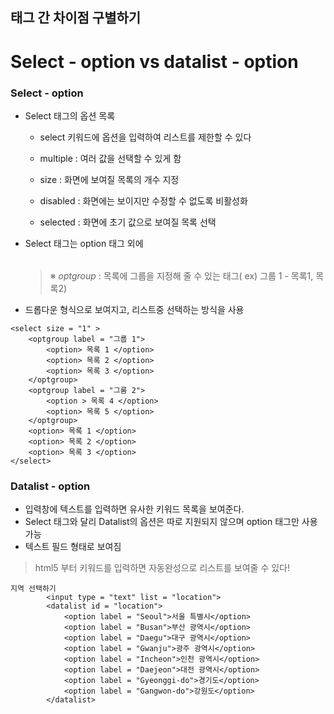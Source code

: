 
## 태그 간 차이점 구별하기
#  Select - option vs datalist - option


### Select - option

-   Select 태그의 옵션 목록
    
    -   select 키워드에 옵션을 입력하여 리스트를 제한할 수 있다
        
    -   multiple : 여러 값을 선택할 수 있게 함
        
    -   size : 화면에 보여질 목록의 개수 지정
        
    -   disabled : 화면에는 보이지만 수정할 수 없도록 비활성화
        
    -   selected : 화면에 초기 값으로 보여질 목록 선택
        
-   Select 태그는 option 태그 외에 <optgroup>도 사용 가능하다
    
    > ※ _optgroup_ : 목록에 그룹을 지정해 줄 수 있는 태그( ex) 그룹 1 - 목록1, 목록2)
    
-   드롭다운 형식으로 보여지고, 리스트중 선택하는 방식을 사용
    

```
<select size = "1" >
	<optgroup label = "그룹 1">
		<option> 목록 1 </option>
		<option> 목록 2 </option>
		<option> 목록 3 </option>
	</optgroup>
	<optgroup label = "그룸 2">
		<option > 목록 4 </option>
		<option> 목록 5 </option>
	</optgroup>
	<option> 목록 1 </option>
	<option> 목록 2 </option>
	<option> 목록 3 </option>
</select>
```

### **Datalist - option**

-   입력창에 텍스트를 입력하면 유사한 키워드 목록을 보여준다.
-   Select 태그와 달리 Datalist의 옵션은 따로 지원되지 않으며 option 태그만 사용 가능
-   텍스트 필드 형태로 보여짐
>   html5 부터 키워드를 입력하면 자동완성으로 리스트를 보여줄 수 있다!

```
지역 선택하기
        <input type = "text" list = "location">
        <datalist id = "location">
            <option label = "Seoul">서울 특별시</option>
            <option label = "Busan">부산 광역시</option>
            <option label = "Daegu">대구 광역시</option>
            <option label = "Gwanju">광주 광역시</option>
            <option label = "Incheon">인천 광역시</option>
            <option label = "Daejeon">대전 광역시</option>
            <option label = "Gyeonggi-do">경기도</option>
            <option label = "Gangwon-do">강원도</option>
        </datalist>
```
